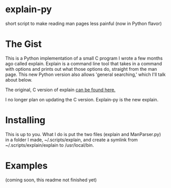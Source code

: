 # explain-py
short script to make reading man pages less painful (now in Python flavor)

The Gist
========

This is a Python implementation of a small C program I wrote a few months ago called explain.  Explain is a command line tool that takes in a command with options and prints out what those options do, straight from the man page.  This new Python version also allows 'general searching,' which I'll talk about below.

The original, C version of explain [can be found here.](https://github.com/andysalerno/explain)

I no longer plan on updating the C version.  Explain-py is the new explain.

Installing
==========

This is up to you.  What I do is put the two files (explain and ManParser.py) in a folder I made, ~/.scripts/explain, and create a symlink from ~/.scripts/explain/explain to /usr/local/bin.

Examples
========

(coming soon, this readme not finished yet)
